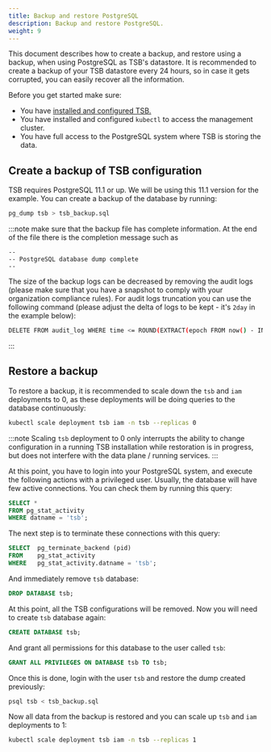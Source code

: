 ```yaml
---
title: Backup and restore PostgreSQL
description: Backup and restore PostgreSQL.
weight: 9
---
```


This document describes how to create a backup, and restore using a backup, when using PostgreSQL as TSB's  datastore.
It is recommended to create a backup of your TSB datastore every 24 hours, so in case it gets corrupted, you can easily recover all the information.

Before you get started make sure:

- You have [installed and configured TSB.](../setup/self_managed/management-plane-installation)
- You have installed and configured `kubectl` to access the management cluster.
- You have full access to the PostgreSQL system where TSB is storing the data.

## Create a backup of TSB configuration

TSB requires PostgreSQL 11.1 or up. We will be using this 11.1 version for the example. You can create a backup of the database by running:

```bash
pg_dump tsb > tsb_backup.sql
```
:::note
make sure that the backup file has complete information. At the end of the file there is the completion message such as 

```pre
--
-- PostgreSQL database dump complete
--
```

The size of the backup logs can be decreased by removing the audit logs (please make sure that you have a snapshot to comply with your organization compliance rules). 
For audit logs truncation you can use the following command (please adjust the delta of logs to be kept - it's `2day` in the example below):

```bash
DELETE FROM audit_log WHERE time <= ROUND(EXTRACT(epoch FROM now() - INTERVAL '2day'));
```

:::

## Restore a backup

To restore a backup, it is recommended to scale down the `tsb` and `iam` deployments to 0, as these deployments will be doing queries to the database continuously:
```bash
kubectl scale deployment tsb iam -n tsb --replicas 0
```

:::note
Scaling `tsb` deployment to 0 only interrupts the ability to change configuration in a running TSB installation while restoration is in progress, but does not interfere with the data plane / running services.
:::

At this point, you have to login into your PostgreSQL system, and execute the following actions with a privileged user.
Usually, the database will have few active connections. You can check them by running this query:

```sql
SELECT *
FROM pg_stat_activity
WHERE datname = 'tsb';
```

The next step is to terminate these connections with this query:

```sql
SELECT	pg_terminate_backend (pid)
FROM	pg_stat_activity
WHERE	pg_stat_activity.datname = 'tsb';
```

And immediately remove `tsb` database:

```sql
DROP DATABASE tsb;
```

At this point, all the TSB configurations will be removed. Now you will need to create `tsb` database again:

```sql
CREATE DATABASE tsb;
```

And grant all permissions for this database to the user called `tsb`:

```sql
GRANT ALL PRIVILEGES ON DATABASE tsb TO tsb;
```

Once this is done, login with the user `tsb` and restore the dump created previously:

```sql
psql tsb < tsb_backup.sql
```

Now all data from the backup is restored and you can scale up `tsb` and `iam` deployments to 1:

```bash
kubectl scale deployment tsb iam -n tsb --replicas 1
```

